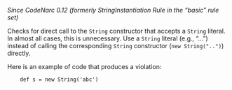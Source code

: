 *Since CodeNarc 0.12 (formerly StringInstantiation Rule in the “basic”
rule set)*

Checks for direct call to the `String` constructor that accepts a
`String` literal. In almost all cases, this is unnecessary. Use a
`String` literal (e.g., “…”) instead of calling the corresponding
`String` constructor (`new String("..")`) directly.

Here is an example of code that produces a violation:

        def s = new String('abc')
